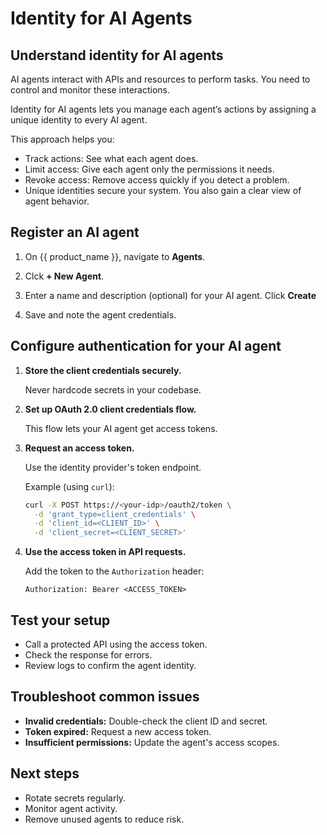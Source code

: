 # Identity for AI Agents

## Understand identity for AI agents

AI agents interact with APIs and resources to perform tasks. You need to control and monitor these interactions.

Identity for AI agents lets you manage each agent’s actions by assigning a unique identity to every AI agent.

This approach helps you:

- Track actions: See what each agent does.
- Limit access: Give each agent only the permissions it needs.
- Revoke access: Remove access quickly if you detect a problem.
- Unique identities secure your system. You also gain a clear view of agent behavior.

## Register an AI agent

1. On {{ product_name }}, navigate to **Agents**.

2. Clck **+ New Agent**.

3. Enter a name and description (optional) for your AI agent. Click **Create**

4. Save and note the agent credentials.

## Configure authentication for your AI agent

1. **Store the client credentials securely.**

    Never hardcode secrets in your codebase.

2. **Set up OAuth 2.0 client credentials flow.**

    This flow lets your AI agent get access tokens.

3. **Request an access token.**

    Use the identity provider's token endpoint.

    Example (using `curl`):

    ```bash
    curl -X POST https://<your-idp>/oauth2/token \
      -d 'grant_type=client_credentials' \
      -d 'client_id=<CLIENT_ID>' \
      -d 'client_secret=<CLIENT_SECRET>'
    ```

4. **Use the access token in API requests.**

    Add the token to the `Authorization` header:

    ```http
    Authorization: Bearer <ACCESS_TOKEN>
    ```

## Test your setup

- Call a protected API using the access token.
- Check the response for errors.
- Review logs to confirm the agent identity.

## Troubleshoot common issues

- **Invalid credentials:** Double-check the client ID and secret.
- **Token expired:** Request a new access token.
- **Insufficient permissions:** Update the agent's access scopes.

## Next steps

- Rotate secrets regularly.
- Monitor agent activity.
- Remove unused agents to reduce risk.